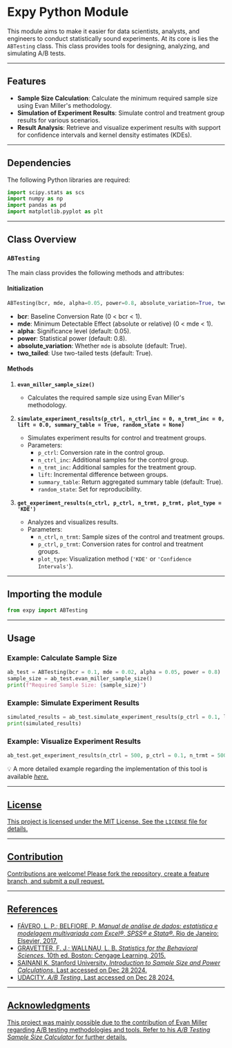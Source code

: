 # Expy Python Module

This module aims to make it easier for data scientists, analysts, and engineers to conduct statistically sound experiments. At its core is lies the `ABTesting` class. This class provides tools for designing, analyzing, and simulating A/B tests.

---

## Features

- **Sample Size Calculation**: Calculate the minimum required sample size using Evan Miller's methodology.
- **Simulation of Experiment Results**: Simulate control and treatment group results for various scenarios.
- **Result Analysis**: Retrieve and visualize experiment results with support for confidence intervals and kernel density estimates (KDEs).

---

## Dependencies

The following Python libraries are required:

```python
import scipy.stats as scs
import numpy as np
import pandas as pd
import matplotlib.pyplot as plt
```

---

## Class Overview

### `ABTesting`
The main class provides the following methods and attributes:

#### **Initialization**
```python
ABTesting(bcr, mde, alpha=0.05, power=0.8, absolute_variation=True, two_tailed=True)
```

- **bcr**: Baseline Conversion Rate (0 < bcr < 1).
- **mde**: Minimum Detectable Effect (absolute or relative) (0 < mde < 1).
- **alpha**: Significance level (default: 0.05).
- **power**: Statistical power (default: 0.8).
- **absolute_variation**: Whether `mde` is absolute (default: True).
- **two_tailed**: Use two-tailed tests (default: True).

#### **Methods**

1. **`evan_miller_sample_size()`**
   - Calculates the required sample size using Evan Miller's methodology.

2. **`simulate_experiment_results(p_ctrl, n_ctrl_inc = 0, n_trmt_inc = 0, lift = 0.0, summary_table = True, random_state = None)`**
   - Simulates experiment results for control and treatment groups.
   - Parameters:
     - `p_ctrl`: Conversion rate in the control group.
     - `n_ctrl_inc`: Additional samples for the control group.
     - `n_trmt_inc`: Additional samples for the treatment group.
     - `lift`: Incremental difference between groups.
     - `summary_table`: Return aggregated summary table (default: True).
     - `random_state`: Set for reproducibility.

3. **`get_experiment_results(n_ctrl, p_ctrl, n_trmt, p_trmt, plot_type = 'KDE')`**
   - Analyzes and visualizes results.
   - Parameters:
     - `n_ctrl`, `n_trmt`: Sample sizes of the control and treatment groups.
     - `p_ctrl`, `p_trmt`: Conversion rates for control and treatment groups.
     - `plot_type`: Visualization method (`'KDE'` or `'Confidence Intervals'`).

---

## Importing the module

```python
from expy import ABTesting
```

---

## Usage

### Example: Calculate Sample Size
```python
ab_test = ABTesting(bcr = 0.1, mde = 0.02, alpha = 0.05, power = 0.8)
sample_size = ab_test.evan_miller_sample_size()
print(f"Required Sample Size: {sample_size}")
```

### Example: Simulate Experiment Results
```python
simulated_results = ab_test.simulate_experiment_results(p_ctrl = 0.1, lift = 0.02)
print(simulated_results)
```

### Example: Visualize Experiment Results
```python
ab_test.get_experiment_results(n_ctrl = 500, p_ctrl = 0.1, n_trmt = 500, p_trmt = 0.12, plot_type = 'Confidence Intervals')
```

💡 A more detailed example regarding the implementation of this tool is available <em> <a href = 'https://github.com/domingosdeeulariadumba/expy/blob/main/ExpyExamplesNotebook.ipynb' target = '_blank'> here.</em> 

---

## License

This project is licensed under the MIT License. See the `LICENSE` file for details.

---

## Contribution

Contributions are welcome! Please fork the repository, create a feature branch, and submit a pull request.

---

## References
- FÁVERO, L. P.; BELFIORE, P. <em> <a href = 'https://www.amazon.com.br/Manual-An%C3%A1lise-Dados-Luiz-F%C3%A1vero/dp/8535270876' target = '_blank'> Manual de análise de dados: estatística e modelagem
multivariada com Excel®, SPSS® e Stata®.</em> Rio de Janeiro: Elsevier, 2017.
- GRAVETTER, F. J.; WALLNAU, L. B. <em> <a href = 'https://www.amazon.com/Statistics-Behavioral-Sciences-Standalone-Book/dp/1305504917' target = '_blank'> Statistics for the Behavioral Sciences.</em> 10th ed. Boston:
Cengage Learning, 2015.
- SAINANI K. Stanford University. <em> <a href = 'https://www.google.com/url?sa=t&source=web&rct=j&opi=89978449&url=https://web.stanford.edu/~kcobb/hrp259/lecture11.ppt&ved=2ahUKEwin0_6qmsuKAxVHUEEAHSzNEt0QFnoECBUQAQ&usg=AOvVaw16arOYUy8mK6FcYHGblX0m' target = '_blank'> Introduction to Sample Size and Power Calculations</em>. Last accessed on Dec 28 2024.
- UDACITY. <em> <a href = 'https://www.udacity.com/course/ab-testing--ud257' target = '_blank'> A/B Testing</em>. Last accessed on Dec 28 2024.
  
___
## Acknowledgments

This project was mainly possible due to the contribution of Evan Miller regarding A/B testing methodologies and tools. Refer to his <em> <a href = 'https://www.evanmiller.org/ab-testing/sample-size.html' target = '_blank' a> A/B Testing Sample Size Calculator</em> for further details.

